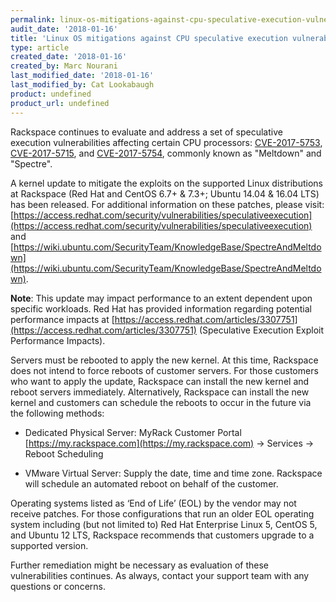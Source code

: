 ```yaml
---
permalink: linux-os-mitigations-against-cpu-speculative-execution-vulnerabilities/
audit_date: '2018-01-16'
title: 'Linux OS mitigations against CPU speculative execution vulnerabilities'
type: article
created_date: '2018-01-16'
created_by: Marc Nourani
last_modified_date: '2018-01-16'
last_modified_by: Cat Lookabaugh
product: undefined
product_url: undefined
---
```


Rackspace continues to evaluate and address a set of speculative execution vulnerabilities affecting certain CPU processors:  [CVE-2017-5753](http://cve.mitre.org/cgi-bin/cvename.cgi?name=CVE-2017-5753), [CVE-2017-5715](http://cve.mitre.org/cgi-bin/cvename.cgi?name=CVE-2017-5715), and [CVE-2017-5754](http://cve.mitre.org/cgi-bin/cvename.cgi?name=CVE-2017-5754), commonly known as "Meltdown" and "Spectre". 

A kernel update to mitigate the exploits on the supported Linux distributions at Rackspace (Red Hat and CentOS 6.7+ & 7.3+; Ubuntu 14.04 & 16.04 LTS) has been released. For additional information on these patches, please visit: [https://access.redhat.com/security/vulnerabilities/speculativeexecution](https://access.redhat.com/security/vulnerabilities/speculativeexecution) and [https://wiki.ubuntu.com/SecurityTeam/KnowledgeBase/SpectreAndMeltdown](https://wiki.ubuntu.com/SecurityTeam/KnowledgeBase/SpectreAndMeltdown).  

**Note**: This update may impact performance to an extent dependent upon specific workloads. Red Hat has provided information regarding potential performance impacts at  [https://access.redhat.com/articles/3307751](https://access.redhat.com/articles/3307751) (Speculative Execution Exploit Performance Impacts). 

Servers must be rebooted to apply the new kernel. At this time, Rackspace does not intend to force reboots of customer servers. For those customers who want to apply the update, Rackspace can install the new kernel and reboot servers immediately. Alternatively, Rackspace can install the new kernel and customers can schedule the reboots to occur in the future via the following methods: 

- Dedicated Physical Server: MyRack Customer Portal [https://my.rackspace.com](https://my.rackspace.com) -> Services -> Reboot Scheduling 

- VMware Virtual Server: Supply the date, time and time zone. Rackspace will schedule an automated reboot on behalf of the customer. 

Operating systems listed as ‘End of Life’ (EOL) by the vendor may not receive patches. For those configurations that run an older EOL operating system including (but not limited to) Red Hat Enterprise Linux 5, CentOS 5, and Ubuntu 12 LTS, Rackspace recommends that customers upgrade to a supported version. 

Further remediation might be necessary as evaluation of these vulnerabilities continues. As always, contact your support team with any questions or concerns. 
